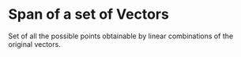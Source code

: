 # Span of a set of Vectors

Set of all the possible points obtainable by linear combinations of the original vectors. 

